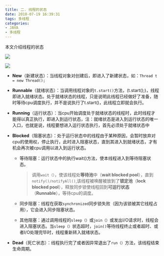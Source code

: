 ```yaml
---
title: 二. 线程的状态
date: 2018-07-19 16:39:31
tags: 多线程
categories: 
- JAVA
- 多线程
---
```


本文介绍线程的状态

<!--more-->

![](https://upload-images.jianshu.io/upload_images/1689841-af3e5b75b44e972c.png?imageMogr2/auto-orient/strip%7CimageView2/2/w/1240)

![](https://images0.cnblogs.com/i/426802/201406/232002051747387.jpg)

- **New**（新建状态）：当线程对象对创建后，即进入了新建状态，如：`Thread t = new Thread();`

- **Runnable**（就绪状态）：当调用线程对象的`t.start()`方法，(t.start();)，线程即进入就绪状态。处于就绪状态的线程，只是说明此线程已经做好了准备，随时等待cpu调度执行，并不是说执行了t.start()，此线程立即就会执行。

- **Running**（运行状态）：当cpu开始调度处于就绪状态的线程时，此时线程才能得以真正执行，即进入到运行状态，注：就绪状态是进入到运行状态的唯一入口，也就是说，线程要想进入运行状态执行，首先必须处于就绪状态中 

- **Blocked**（阻塞状态）：处于运行状态中的线程由于某种原因，会暂时放弃对cpu的使用权，停止执行，此时进入阻塞状态，直到其进入到就绪状态，才有机会再次被cpu调用以进入到运行状态。

  - 等待阻塞：运行状态中的执行wait()方法，使本线程进入到等待阻塞状态。

    > 调用`wait（）`，使该线程处**等待池**中（**wait blocked pool**），直到`notify()/notifyAll()`,该线程被唤醒被放到了**锁定池**（**lock blocked pool**），释放同步锁使线程回到**可运行状态**（**Runnable**），等待cpu的调度。

  - 同步阻塞：线程在获取`synchronized`同步锁失败（因为该锁被其它线程占用），它会进入同步阻塞状态。

  - 其他阻塞：通过调用线程的`sleep（）`或`join（）`或发出I/O请求时，线程会进入阻塞状态。当`sleep（）`状态超时，`join()`等待线程终止或者超时、或者I/O处理完毕时，线程重新转入就绪状态。

- **Dead**（死亡状态）：线程执行完了或者因异常退出了`run（）`方法，该线程结束生命周期。